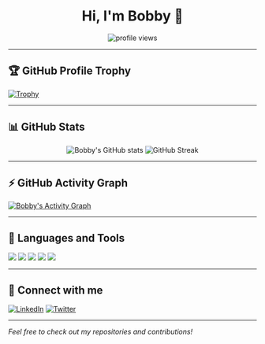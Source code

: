 <!-- Profile Header -->
<h1 align="center">Hi, I'm Bobby 👋</h1>
<p align="center">
  <img src="https://komarev.com/ghpvc/?username=bobby-s-dev&label=Profile%20views&color=0e75b6&style=flat" alt="profile views"/>
</p>

---

## 🏆 GitHub Profile Trophy
[![Trophy](https://github-profile-trophy.vercel.app/?username=bobby-s-dev&theme=algolia&row=1&column=7)](https://github.com/ryo-ma/github-profile-trophy)

---

## 📊 GitHub Stats

<p align="center">
  <img src="https://github-readme-stats.vercel.app/api?username=bobby-s-dev&show_icons=true&theme=radical" alt="Bobby's GitHub stats"/>
  <img src="https://github-readme-streak-stats.herokuapp.com/?user=bobby-s-dev&theme=radical" alt="GitHub Streak"/>
</p>

---

## ⚡ GitHub Activity Graph

[![Bobby's Activity Graph](https://github-readme-activity-graph.cyclic.app/graph?username=bobby-s-dev&theme=github-compact)](https://github.com/Ashutosh00710/github-readme-activity-graph)

---

## 🧰 Languages and Tools

<img src="https://img.shields.io/badge/-Python-black?style=flat-square&logo=python">
<img src="https://img.shields.io/badge/-JavaScript-black?style=flat-square&logo=javascript">
<img src="https://img.shields.io/badge/-TypeScript-black?style=flat-square&logo=typescript">
<img src="https://img.shields.io/badge/-React-black?style=flat-square&logo=react">
<img src="https://img.shields.io/badge/-Node.js-black?style=flat-square&logo=node.js">

---

## 🔗 Connect with me

[![LinkedIn](https://img.shields.io/badge/-LinkedIn-blue?style=flat-square&logo=linkedin)](https://linkedin.com/in/)
[![Twitter](https://img.shields.io/badge/-Twitter-blue?style=flat-square&logo=twitter)](https://twitter.com)

---

*Feel free to check out my repositories and contributions!*
